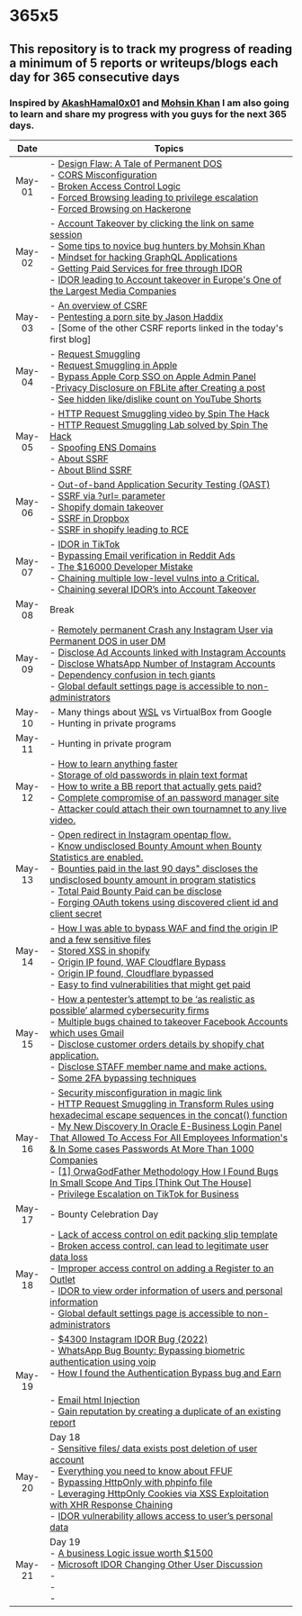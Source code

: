 # 365x5
## This repository is to track my progress of reading a minimum of 5 reports or writeups/blogs each day for 365 consecutive days
### Inspired by [AkashHamal0x01](https://twitter.com/AkashHamal0x01) and [Mohsin Khan](https://twitter.com/tabaahi_) I am also going to learn and share my progress with you guys for the next 365 days.

| Date     |           Topics                      |
| :-----:  | --------------------------------------|
| May-01 |  - [Design Flaw: A Tale of Permanent DOS](https://akashhamal0x01.medium.com/design-flaw-a-tale-of-permanent-dos-a9ef05181083)<br> - [ CORS Misconfiguration](https://medium.com/@bunny.s/how-i-find-cors-cross-origin-resource-sharing-misconfiguration-546fc4d33188) <br> - [ Broken Access Control Logic](https://akash-venky091.medium.com/broken-access-control-logic-s-c555d5f8536d) <br> - [Forced Browsing leading to privilege escalation](https://hackerone.com/reports/255685) <br> - [Forced Browsing on Hackerone](https://hackerone.com/reports/565736)|
| May-02 | - [Account Takeover by clicking the link on same session](https://akashhamal0x01.medium.com/watch-out-the-links-account-takeover-32b9315390a7)<br> - [Some tips to novice bug hunters by Mohsin Khan](https://mokhansec.medium.com/you-need-to-hear-this-if-you-are-new-want-to-start-bug-hunting-6b5b5c8ba8d0)<br> - [Mindset for hacking GraphQL Applications](https://passkwall.medium.com/mindset-for-hacking-graphql-applications-5e72b7ba6b71)<br> - [Getting Paid Services for free through IDOR](https://cho0k.com/wp-content/uploads/2021/08/FullPoC.pdf) <br> - [IDOR leading to Account takeover in Europe's One of the Largest Media Companies](https://medium.com/@tobydavenn/how-i-was-able-to-takeover-any-account-on-one-of-europes-largest-media-companies-e8d25e59c08)|
| May-03 | - [An overview of CSRF](https://alsmola.medium.com/login-csrf-is-low-risk-and-high-risk-df91de8988bc)<br> - [Pentesting a porn site by Jason Haddix](https://www.jhaddix.com/post/penetrating-a-porn-site)<br> - [Some of the other CSRF reports linked in the today's first blog] |
| May-04 | - [Request Smuggling](https://portswigger.net/web-security/request-smuggling)<br> - [Request Smuggling in Apple ](https://medium.com/@StealthyBugs/http-request-smuggling-on-business-apple-com-and-others-2c43e81bcc52)<br> - [Bypass Apple Corp SSO on Apple Admin Panel](https://medium.com/@StealthyBugs/bypass-apple-corp-sso-on-apple-admin-panel-dbfb72c7e634)<br> -[Privacy Disclosure on FBLite after Creating a post](https://medium.com/@RheyJuls/privacy-disclosure-on-facebook-lite-after-creating-a-post-b12a1cad8d8a)<br> - [See hidden like/dislike count on YouTube Shorts](https://bloggerrando.blogspot.com/2022/04/15-1.html)|
| May-05 | - [HTTP Request Smuggling video by Spin The Hack](https://www.youtube.com/watch?v=XC48irGjKNc)<br> - [HTTP Request Smuggling Lab solved by Spin The Hack](https://www.youtube.com/watch?v=C9fi6jlJRBE)<br> - [Spoofing ENS Domains](https://medium.com/@hacxyk/how-we-spoofed-ens-domains-52acea2079f6)<br> - [About SSRF](https://medium.com/@hacxyk/how-we-spoofed-ens-domains-52acea2079f6)<br> - [About Blind SSRF](https://portswigger.net/web-security/ssrf/blind)|
| May-06 | - [Out-of-band Application Security Testing (OAST)](https://portswigger.net/burp/application-security-testing/oast)<br> - [SSRF via ?url= parameter](https://hackerone.com/reports/514224)<br> - [Shopify domain takeover](https://hackerone.com/reports/320355)<br> - [SSRF in Dropbox](https://medium.com/techfenix/ssrf-server-side-request-forgery-worth-4913-my-highest-bounty-ever-7d733bb368cb) <br> - [SSRF in shopify leading to RCE](https://hackerone.com/reports/341876)|
| May-07 | - [IDOR in TikTok](https://s3c.medium.com/how-i-hacked-world-wide-tiktok-users-24e794d310d2)<br> - [Bypassing Email verification in Reddit Ads](https://hackerone.com/reports/1551176)<br> - [The $16000 Developer Mistake]( https://medium.com/@masonhck357/the-16-000-dev-mistake-13e516e86be6) <br> - [Chaining multiple low-level vulns into a Critical.](https://medium.com/@masonhck357/chains-on-chains-chaining-multiple-low-level-vulns-into-a-critical-8b88db29738e) <br> - [Chaining several IDOR’s into Account Takeover](https://medium.com/@masonhck357/chains-on-chains-chaining-several-idors-into-account-takeover-part-one-373627f2910f) |
| May-08 | Break |
| May-09 | - [Remotely permanent Crash any Instagram User via Permanent DOS in user DM](https://www.yesnaveen.com/remotely-permanent-crash-any-instagram)<br> - [Disclose Ad Accounts linked with Instagram Accounts](https://www.yesnaveen.com/Instagram-ad-account-disclosure)<br> - [Disclose WhatsApp Number of Instagram Accounts](https://www.yesnaveen.com/whatsapp-number-disclosure)<br> - [Dependency confusion in tech giants](https://medium.com/@alex.birsan/dependency-confusion-4a5d60fec610)<br> - [Global default settings page is accessible to non-administrators](https://hackerone.com/reports/1563139) |
| May-10 | - Many things about [WSL](https://docs.microsoft.com/en-us/windows/wsl/install) vs VirtualBox from Google <br> - Hunting in private programs|
| May-11 | - Hunting in private program |
| May-12 | - [How to learn anything faster](https://medium.com/illumination/how-to-learn-anything-fast-no-matter-what-your-brain-condition-is-e3ffd9bf7e12)<br> - [Storage of old passwords in plain text format](https://hackerone.com/reports/1549217) <br> - [How to write a BB report that actually gets paid?](https://www.youtube.com/watch?v=gcye6Wn_Oas&ab_channel=ST%C3%96K) <br> - [Complete compromise of an password manager site](https://www.jhaddix.com/post/the-complete-compromise-of-a-password-manager-site) <br> - [Attacker could attach their own tournamnet to any live video.](https://bugreader.com/rony@attacker-could-attach-their-own-tournamnet-to-any-live-video-272)|
| May-13 | - [Open redirect in Instagram opentap flow.](https://bugreader.com/hassansaayed@open-redirect-in-instagram-opentap-flow-252)<br> - [Know undisclosed Bounty Amount when Bounty Statistics are enabled.](https://hackerone.com/reports/148050)<br> - [Bounties paid in the last 90 days" discloses the undisclosed bounty amount in program statistics](https://hackerone.com/reports/696266)<br> - [Total Paid Bounty Paid can be disclose](https://hackerone.com/reports/674757)<br> - [Forging OAuth tokens using discovered client id and client secret](https://basyounii.medium.com/forging-oauth-tokens-using-discovered-client-id-and-client-secret-d224e4e7892a) |
| May-14 | - [How I was able to bypass WAF and find the origin IP and a few sensitive files](https://janmuhammadzaidi.medium.com/how-i-was-able-to-bypass-waf-and-find-the-origin-ip-and-a-few-sensitive-files-fc445180adb7) <br>  - [Stored XSS in shopify](https://hackerone.com/reports/415484) <br>  - [Origin IP found, WAF Cloudflare Bypass](https://hackerone.com/reports/1536299) <br>  - [Origin IP found, Cloudflare bypassed](https://hackerone.com/reports/1105673) <br>  - [Easy to find vulnerabilities that might get paid](https://medium.com/@SankalpaBaral/easy-to-find-vulnerabilities-that-might-get-paid-part-1-ca67a9669925) <br> |
| May-15 | - [How a pentester’s attempt to be ‘as realistic as possible’ alarmed cybersecurity firms](https://therecord.media/how-a-pentesters-attempt-to-be-as-realistic-as-possible-alarmed-cybersecurity-firms/) <br>  - [Multiple bugs chained to takeover Facebook Accounts which uses Gmail](https://ysamm.com/?p=763) <br>  - [Disclose customer orders details by shopify chat application.](https://hackerone.com/reports/968165) <br>  - [Disclose STAFF member name and make actions.](https://hackerone.com/reports/968174) <br>  - [Some 2FA bypassing techniques](https://medium.com/@sathvika03/2fa-to-bypass-db2dbd837d7d) <br> |
| May-16 | - [Security misconfiguration in magic link](https://hackerone.com/reports/1486327)<br>  - [HTTP Request Smuggling in Transform Rules using hexadecimal escape sequences in the concat() function](https://hackerone.com/reports/1478633)<br>  - [My New Discovery In Oracle E-Business Login Panel That Allowed To Access For All Employees Information's & In Some cases Passwords At More Than 1000 Companies](https://orwaatyat.medium.com/my-new-discovery-in-oracle-e-business-login-panel-that-allowed-to-access-for-all-employees-ed0ec4cad7ac)<br>  - [[1] OrwaGodFather Methodology How I Found Bugs In Small Scope And Tips [Think Out The House]](https://www.youtube.com/watch?v=06JYV06y-hU&t=369s&ab_channel=orwaatyat)<br>  - [Privilege Escalation on TikTok for Business](https://hackerone.com/reports/1505567)<br> |
| May-17 | - Bounty Celebration Day |
| May-18 | - [Lack of access control on edit packing slip template](https://hackerone.com/reports/417839) <br> - [Broken access control, can lead to legitimate user data loss](https://hackerone.com/reports/1493007) <br> - [Improper access control on adding a Register to an Outlet](https://hackerone.com/reports/317332) <br> - [IDOR to view order information of users and personal information](https://hackerone.com/reports/1323406) <br> - [Global default settings page is accessible to non-administrators](https://hackerone.com/reports/1563139) <br> |
| May-19 | - [$4300 Instagram IDOR Bug (2022)](https://medium.com/@nvmeeet/4300-instagram-idor-bug-2022-5386cf492cad) <br>  - [WhatsApp Bug Bounty: Bypassing biometric authentication using voip](https://infosecwriteups.com/whatsapp-bug-bounty-bypassing-biometric-authentication-using-voip-87548ef7a0ba) <br>  - [How I found the Authentication Bypass bug and Earn $$$$](https://infosecwriteups.com/bypass-authentication-1bfab09332fe) <br>  - [Email html Injection](https://hackerone.com/reports/1461194) <br>  - [Gain reputation by creating a duplicate of an existing report](https://hackerone.com/reports/35237) <br> |
| May-20 | Day 18 <br> - [Sensitive files/ data exists post deletion of user account](https://hackerone.com/reports/1222873) <br>  - [Everything you need to know about FFUF](https://codingo.io/tools/ffuf/bounty/2020/09/17/everything-you-need-to-know-about-ffuf.html) <br>  - [Bypassing HttpOnly with phpinfo file](https://aleksikistauri.medium.com/bypassing-httponly-with-phpinfo-file-4e5a8b17129b) <br>  - [Leveraging HttpOnly Cookies via XSS Exploitation with XHR Response Chaining](https://www.shorebreaksecurity.com/blog/xss-exploitation-with-xhr-response-chaining/) <br>  - [IDOR vulnerability allows access to user’s personal data](https://medium.com/@infinis/case-study-1-idor-vulnerability-allows-access-to-users-personal-data-92d57f0fb805) <br> |
| May-21 | Day 19 <br> - [A business Logic issue worth $1500](https://mokhansec.medium.com/a-business-logic-issue-worth-1500-a0f1a0b76570) <br> - [Microsoft IDOR Changing Other User Discussion](https://www.youtube.com/watch?v=Yk7WpRA2gpE&list=WL&index=89&ab_channel=Parkerzanta) <br> - []() <br> - []() <br> - []() <br> |
